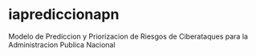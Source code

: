 # iaprediccionapn
Modelo de Prediccion y Priorizacion de Riesgos de Ciberataques para la Administracion Publica Nacional
